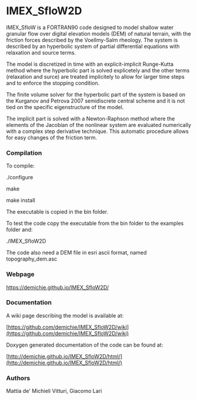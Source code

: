 # IMEX_SfloW2D
IMEX_SfloW is a FORTRAN90 code designed to model shallow water granular flow over digital elevation models (DEM) of natural terrain, with the friction forces described by the Voellmy-Salm rheology. The system is described by an hyperbolic system of partial differential equations with relaxation and source terms.

The model is discretized in time with an explicit-implicit Runge-Kutta method where the hyperbolic part is solved explicetely and the other terms (relaxation and surce) are treated implicitely to allow for larger time steps and to enforce the stopping condition.

The finite volume solver for the hyperbolic part of the system is based on the Kurganov and Petrova 2007 semidiscrete central scheme and it is not tied on the specific eigenstructure of the model.

The implicit part is solved with a Newton-Raphson method where the elements of the Jacobian of the nonlinear system are evaluated numerically with a complex step derivative technique. This automatic procedure allows for easy changes of the friction term.


### Compilation

To compile:

./configure

make

make install



The executable is copied in the bin folder.

To test the code copy the executable from the bin folder to the examples folder and:

./IMEX_SfloW2D

The code also need a DEM file in esri ascii format, named topography_dem.asc

### Webpage

https://demichie.github.io/IMEX_SfloW2D/


### Documentation

A wiki page describing the model is available at:

[https://github.com/demichie/IMEX_SfloW2D/wiki](https://github.com/demichie/IMEX_SfloW2D/wiki) 

Doxygen generated documentation of the code can be found at:

[http://demichie.github.io/IMEX_SfloW2D/html/](http://demichie.github.io/IMEX_SfloW2D/html/) 


### Authors

Mattia de' Michieli Vitturi, Giacomo Lari
